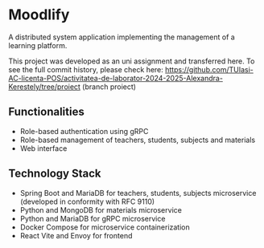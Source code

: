 # Moodlify
A distributed system application implementing the management of a learning platform.

This project was developed as an uni assignment and transferred here. To see the full commit history, please check here: https://github.com/TUIasi-AC-licenta-POS/activitatea-de-laborator-2024-2025-Alexandra-Kerestely/tree/proiect (branch proiect)

## Functionalities

- Role-based authentication using gRPC
- Role-based management of teachers, students, subjects and materials
- Web interface

## Technology Stack

- Spring Boot and MariaDB for teachers, students, subjects microservice (developed in conformity with RFC 9110)
- Python and MongoDB for materials microservice
- Python and MariaDB for gRPC microservice
- Docker Compose for microservice containerization
- React Vite and Envoy for frontend
